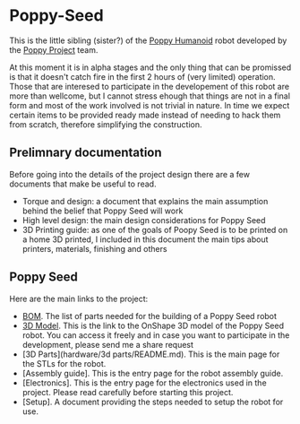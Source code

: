 # Poppy-Seed

This is the little sibling (sister?) of the [Poppy Humanoid](https://github.com/poppy-project/poppy-humanoid) robot developed by the [Poppy Project](https://github.com/poppy-project) team.

At this moment it is in alpha stages and the only thing that can be promissed is that it doesn't catch fire in the first 2 hours of (very limited) operation. Those that are interesed to participate in the developement of this robot are more than wellcome, but I cannot stress ehough that things are not in a final form and most of the work involved is not trivial in nature. In time we expect certain items to be provided ready made instead of needing to hack them from scratch, therefore simplifying the construction.

## Prelimnary documentation
Before going into the details of the project design there are a few documents that make be useful to read.
* Torque and design: a document that explains the main assumption behind the belief that Poppy Seed will work
* High level design: the main design considerations for Poppy Seed
* 3D Printing guide: as one of the goals of Poopy Seed is to be printed on a home 3D printed, I included in this document the main tips about printers, materials, finishing and others

## Poppy Seed
Here are the main links to the project:
* [BOM](hardware/BOM.md). The list of parts needed for the building of a Poppy Seed robot
* [3D Model](https://cad.onshape.com/documents/56e0876fe4b0cd61903da4dc/w/bd94978c48e4f7f7abc728f0/e/cfad6e13d76618b39ab2a28a). This is the link to the OnShape 3D model of the Poppy Seed robot. You can access it freely and in case you want to participate in the development, please send me a share request
* [3D Parts](hardware/3d parts/README.md). This is the main page for the STLs for the robot.
* [Assembly guide]. This is the entry page for the robot assembly guide.
* [Electronics]. This is the entry page for the electronics used in the project. Please read carefully before starting this project.
* [Setup]. A document providing the steps needed to setup the robot for use.
